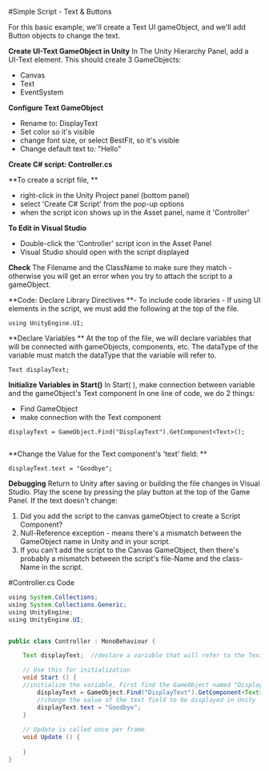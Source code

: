 #Simple Script - Text & Buttons

For this basic example, we'll create a Text UI gameObject, and we'll add Button objects to change the text.

**Create UI-Text GameObject in Unity**
In The Unity Hierarchy Panel, add a UI-Text element.   This should create 3 GameObjects:
   - Canvas
   - Text
   - EventSystem 
   
**Configure Text GameObject**
   - Rename to:  DisplayText
   - Set color so it's visible
   - change font size, or select BestFit, so it's visible
   - Change default text to: "Hello"


**Create C# script:  Controller.cs**

**To create a script file, **
   - right-click in the Unity Project panel (bottom panel)
   - select 'Create C# Script' from the pop-up options
   - when the script icon shows up in the Asset panel, name it 'Controller'
   
   
   
**To Edit in Visual Studio**
   - Double-click the 'Controller' script icon in the Asset Panel
   - Visual Studio should open with the script displayed
   
**Check** The Filename and the ClassName to make sure they match - otherwise you will get an error when you try to attach the script to a gameObject.

**Code: Declare Library Directives **- To include code libraries - If using UI elements in the script, we must add the following at the top of the file.

   `using UnityEngine.UI;`


**Declare Variables **
  At the top of the file, we will declare variables that will be connected with gameObjects, components, etc.  The dataType of the variable must match the dataType that the variable will refer to.
  
  `Text displayText; `
   
   **Initialize Variables in Start()**
 In Start( ), make connection between variable and the gameObject's Text component
 In one line of code, we do 2 things:
  -  Find GameObject 
  -  make connection with the Text component

   
```
displayText = GameObject.Find("DisplayText").GetComponent<Text>(); 
    
```
**Change the Value for the Text component's 'text' field: **

```
displayText.text = "Goodbye";
```

**Debugging**
Return to Unity after saving or building the file changes in Visual Studio. Play the scene by pressing the play button at the top of the Game Panel.
If the text doesn't change:
1.  Did you add the script to the canvas gameObject to create a Script Component?
2.  Null-Reference exception - means there's a mismatch between the GameObject name in Unity and in your script.
3.  If you can't add the script to the Canvas GameObject, then there's probably a mismatch between the script's file-Name and the class-Name in the script.  


   
#Controller.cs Code

```java
using System.Collections;
using System.Collections.Generic;
using UnityEngine;
using UnityEngine.UI;


public class Controller : MonoBehaviour {

    Text displayText;  //declare a variable that will refer to the Text component on the DisplayText gameObject in the scene  

	// Use this for initialization
	void Start () {
	//initialize the variable, First find the GameObject named "DisplayText, then connect to the Text component on that gameObject
        displayText = GameObject.Find("DisplayText").GetComponent<Text>(); 
        //change the value of the text field to be displayed in Unity
        displayText.text = "Goodbye";
	}
	
	// Update is called once per frame
	void Update () {
		
	}
}


```

   
   
   
   